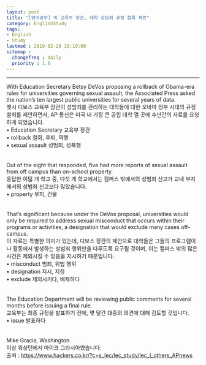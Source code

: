 ```yaml
---
layout: post
title: "[영어공부] 미 교육부 장관, 대학 성범죄 규정 철회 제안"
category: EnglishStudy
tags:
- English
- Study
lastmod : 2019-02-20 16:10:00
sitemap :
  changefreq : daily
  priority : 1.0
---
```


***

<!--미리보기-->
<span class="style17">With Education Secretary  Betsy DeVos proposing a rollback of Obama-era rules for universities governing  sexual assault, the Associated Press asked the nation’s ten largest public  universities for several years of data.</span><br>
  <span class="style12">벳시 디보스 교육부 장관이 성범죄를 관리하는 대학들에 대한 오바마  정부 시대의 규정 철회를 제안하면서, AP 통신은 미국 내 가장 큰 공립 대학 열 곳에 수년간의 자료를  요청하게 되었습니다.&nbsp; </span><br>
  <span class="style15">• Education Secretary  교육부 장관 <br>
• rollback 철회, 후퇴, 역행 <br>
• sexual assault 성범죄, 성폭행 </span><br><span class="style15"><br></span><br>
<span class="style17">Out of the eight that  responded, five had more reports of sexual assault from off campus than  on-school property.</span><br>
  <span class="style12">응답한 여덟 개 학교 중, 다섯  개 학교에서는 캠퍼스 밖에서의 성범죄 신고가 교내 부지에서의 성범죄 신고보다 많았습니다.</span><br>
  <span class="style15">• property 부지, 건물 </span><br><span class="style15"><br></span><br>
<span class="style17">That’s significant because  under the DeVos proposal, universities would only be required to address sexual  misconduct that occurs within their programs or activities, a designation that  would exclude many cases off-campus.</span><br>
  <span class="style12">이 자료는 특별한 의미가 있는데, 디보스  장관의 제안으로 대학들은 그들의 프로그램이나 활동에서 발생하는 성범죄 행위만을 다루도록 요구될 것이며, 이는  캠퍼스 밖의 많은 사건은 제외시킬 수 있음을 지시하기 때문입니다. </span><br>
  <span class="style15">• misconduct 범죄, 위법 행위 <br>
  • designation 지시, 지정 <br>
• exclude 제외시키다, 배제하다 </span><br><span class="style15"><br></span><br>
<span class="style17">The Education Department will  be reviewing public comments for several months before issuing a final rule.</span><br>
  <span class="style12">교육부는 최종 규정을 발표하기 전에,  몇 달간 대중의 의견에 대해 검토할 것입니다. </span><br>
  <span class="style15">• issue 발표하다 </span><br><span class="style15"><br></span><br>
<span class="style17">Mike Gracia, Washington.</span><br>
  <span class="style12">이상 워싱턴에서 마이크 그라시아였습니다.</span><br>
출처 : https://www.hackers.co.kr/?c=s_lec/lec_study/lec_I_others_APnews
